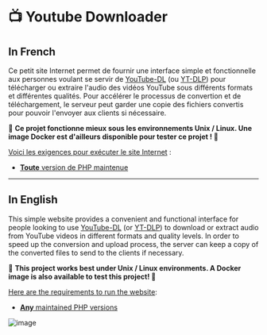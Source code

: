 # 📺 Youtube Downloader

## In French

Ce petit site Internet permet de fournir une interface simple et fonctionnelle aux personnes voulant se servir de [YouTube-DL](https://github.com/ytdl-org/youtube-dl) (ou [YT-DLP](https://github.com/yt-dlp/yt-dlp)) pour télécharger ou extraire l'audio des vidéos YouTube sous différents formats et différentes qualités. Pour accélérer le processus de convertion et de téléchargement, le serveur peut garder une copie des fichiers convertis pour pouvoir l'envoyer aux clients si nécessaire.

🐧 **Ce projet fonctionne mieux sous les environnements Unix / Linux. Une image Docker est d'ailleurs disponible pour tester ce projet ! 🐳**

<ins>Voici les exigences pour exécuter le site Internet</ins> :
* [**Toute** version de PHP maintenue](https://www.php.net/supported-versions.php)

___

## In English

This simple website provides a convenient and functional interface for people looking to use [YouTube-DL](https://github.com/ytdl-org/youtube-dl) (or [YT-DLP](https://github.com/yt-dlp/yt-dlp)) to download or extract audio from YouTube videos in different formats and quality levels. In order to speed up the conversion and upload process, the server can keep a copy of the converted files to send to the clients if necessary.

🐧 **This project works best under Unix / Linux environments. A Docker image is also available to test this project! 🐳**

<ins>Here are the requirements to run the website</ins>:
* [**Any** maintained PHP versions](https://www.php.net/supported-versions.php)

![image](https://user-images.githubusercontent.com/26360935/190904189-22ef0ab2-5f48-4b80-827d-2d44c0498453.png)